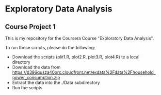 # Exploratory Data Analysis

## Course Project 1

This is my repository for the Coursera Course "Exploratory Data Analysis".

To run these scripts, please do the following:

- Download the scripts (plit1.R, plot2.R, plot3.R, plot4.R) to a local directory
- Download the data from https://d396qusza40orc.cloudfront.net/exdata%2Fdata%2Fhousehold_power_consumption.zip
- Extract the data into the ./Data subdirectory
- Run the scripts
